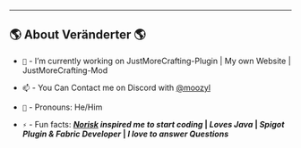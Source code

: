 ** **
## 🌎 About Veränderter 🌎

- `🔭` - I’m currently working on JustMoreCrafting-Plugin | My own Website | JustMoreCrafting-Mod

- `📫` - You Can Contact me on Discord with [@moozyl](https://discord.com/users/1166143696190836817)

- `👤` - Pronouns: He/Him

- `⚡` - Fun facts: ***[Norisk](https://www.youtube.com/@NoRiskk) inspired me to start coding* | *Loves Java* | *Spigot Plugin & Fabric Developer* | *I love to answer Questions***
